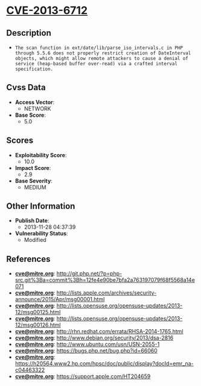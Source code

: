 
# [CVE-2013-6712](https://cve.mitre.org/cgi-bin/cvename.cgi?name=CVE-2013-6712)

## Description

- `The scan function in ext/date/lib/parse_iso_intervals.c in PHP through 5.5.6 does not properly restrict creation of DateInterval objects, which might allow remote attackers to cause a denial of service (heap-based buffer over-read) via a crafted interval specification.`

## Cvss Data

- **Access Vector**:
  - NETWORK
- **Base Score**:
  - 5.0

## Scores

- **Exploitability Score**:
  - 10.0
- **Impact Score**:
  - 2.9
- **Base Severity**:
  - MEDIUM

## Other Information

- **Publish Date**:
  - 2013-11-28 04:37:39
- **Vulnerability Status**:
  - Modified

## References

- **cve@mitre.org**: http://git.php.net/?p=php-src.git%3Ba=commit%3Bh=12fe4e90be7bfa2a763197079f68f5568a14e071
- **cve@mitre.org**: http://lists.apple.com/archives/security-announce/2015/Apr/msg00001.html
- **cve@mitre.org**: http://lists.opensuse.org/opensuse-updates/2013-12/msg00125.html
- **cve@mitre.org**: http://lists.opensuse.org/opensuse-updates/2013-12/msg00126.html
- **cve@mitre.org**: http://rhn.redhat.com/errata/RHSA-2014-1765.html
- **cve@mitre.org**: http://www.debian.org/security/2013/dsa-2816
- **cve@mitre.org**: http://www.ubuntu.com/usn/USN-2055-1
- **cve@mitre.org**: https://bugs.php.net/bug.php?id=66060
- **cve@mitre.org**: https://h20564.www2.hp.com/hpsc/doc/public/display?docId=emr_na-c04463322
- **cve@mitre.org**: https://support.apple.com/HT204659

